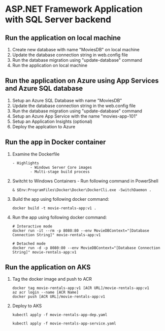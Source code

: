 # ASP.NET Framework Application with SQL Server backend

## Run the application on local machine

1. Create new database with name "MoviesDB" on local machine
2. Update the database connection string in web.config file
3. Run the database migration using "update-database" command
4. Run the application on local machine

## Run the application on Azure using App Services and Azure SQL database

1. Setup an Azure SQL Database with name "MoviesDB"
2. Update the database connection string in the web.config file
3. Run the database migration using "update-database" command
4. Setup an Azure App Service with the name "movies-app-101"
5. Setup an Application Insights (optional)
6. Deploy the applcation to Azure

## Run the app in Docker container

1.  Examine the Dockerfile

        - Highlights
                - Windows Server Core images
                - Multi-stage build process

2.  Switcht to Windows Containers - Run following command in PowerShell

        & $Env:ProgramFiles\Docker\Docker\DockerCli.exe -SwitchDaemon .

3.  Build the app using following docker command:

        docker build -t movie-rentals-app:v1 .

4.  Run the app using following docker command:

        # Interactive mode
        docker run -it --rm -p 8080:80 --env MovieDBContext="[Database Connection String]" movie-rentals-app:v1

        # Detached mode
        docker run -d -p 8080:80 --env MovieDBContext="[Database Connection String]" movie-rentals-app:v1

## Run the application on AKS

1.  Tag the docker image and push to ACR

        docker tag movie-rentals-app:v1 [ACR URL]/movie-rentals-app:v1
        az acr login --name [ACR Name]
        docker push [ACR URL]/movie-rentals-app:v1

2.  Deploy to AKS

        kubectl apply -f movie-rentals-app-dep.yaml

        kubectl apply -f movie-rentals-app-service.yaml
